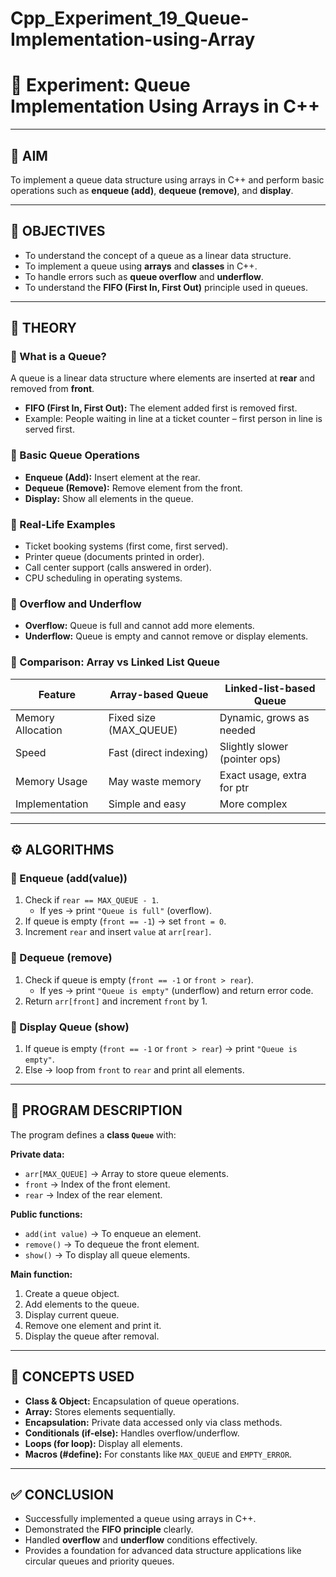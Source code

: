# Cpp_Experiment_19_Queue-Implementation-using-Array

# 📘 Experiment: Queue Implementation Using Arrays in C++

---

## 🎯 AIM
To implement a queue data structure using arrays in C++ and perform basic operations such as **enqueue (add)**, **dequeue (remove)**, and **display**.  

---

## 📌 OBJECTIVES
- To understand the concept of a queue as a linear data structure.  
- To implement a queue using **arrays** and **classes** in C++.  
- To handle errors such as **queue overflow** and **underflow**.  
- To understand the **FIFO (First In, First Out)** principle used in queues.  

---

## 📖 THEORY

### 🔹 What is a Queue?
A queue is a linear data structure where elements are inserted at **rear** and removed from **front**.  

- **FIFO (First In, First Out):** The element added first is removed first.  
- Example: People waiting in line at a ticket counter – first person in line is served first.  

### 🔹 Basic Queue Operations
- **Enqueue (Add):** Insert element at the rear.  
- **Dequeue (Remove):** Remove element from the front.  
- **Display:** Show all elements in the queue.  

### 🔹 Real-Life Examples
- Ticket booking systems (first come, first served).  
- Printer queue (documents printed in order).  
- Call center support (calls answered in order).  
- CPU scheduling in operating systems.  

### 🔹 Overflow and Underflow
- **Overflow:** Queue is full and cannot add more elements.  
- **Underflow:** Queue is empty and cannot remove or display elements.  

### 🔹 Comparison: Array vs Linked List Queue

| Feature           | Array-based Queue         | Linked-list-based Queue       |
|------------------|-------------------------|-------------------------------|
| Memory Allocation | Fixed size (MAX_QUEUE)   | Dynamic, grows as needed      |
| Speed             | Fast (direct indexing)   | Slightly slower (pointer ops) |
| Memory Usage      | May waste memory         | Exact usage, extra for ptr    |
| Implementation    | Simple and easy          | More complex                  |

---

## ⚙️ ALGORITHMS

### 🔹 Enqueue (add(value))
1. Check if `rear == MAX_QUEUE - 1`.  
   - If yes → print `"Queue is full"` (overflow).  
2. If queue is empty (`front == -1`) → set `front = 0`.  
3. Increment `rear` and insert `value` at `arr[rear]`.  

### 🔹 Dequeue (remove)
1. Check if queue is empty (`front == -1` or `front > rear`).  
   - If yes → print `"Queue is empty"` (underflow) and return error code.  
2. Return `arr[front]` and increment `front` by 1.  

### 🔹 Display Queue (show)
1. If queue is empty (`front == -1` or `front > rear`) → print `"Queue is empty"`.  
2. Else → loop from `front` to `rear` and print all elements.  

---

## 📝 PROGRAM DESCRIPTION
The program defines a **class `Queue`** with:

**Private data:**  
- `arr[MAX_QUEUE]` → Array to store queue elements.  
- `front` → Index of the front element.  
- `rear` → Index of the rear element.  

**Public functions:**  
- `add(int value)` → To enqueue an element.  
- `remove()` → To dequeue the front element.  
- `show()` → To display all queue elements.  

**Main function:**  
1. Create a queue object.  
2. Add elements to the queue.  
3. Display current queue.  
4. Remove one element and print it.  
5. Display the queue after removal.  

---

## 🧩 CONCEPTS USED
- **Class & Object:** Encapsulation of queue operations.  
- **Array:** Stores elements sequentially.  
- **Encapsulation:** Private data accessed only via class methods.  
- **Conditionals (if-else):** Handles overflow/underflow.  
- **Loops (for loop):** Display all elements.  
- **Macros (#define):** For constants like `MAX_QUEUE` and `EMPTY_ERROR`.  

---

## ✅ CONCLUSION
- Successfully implemented a queue using arrays in C++.  
- Demonstrated the **FIFO principle** clearly.  
- Handled **overflow** and **underflow** conditions effectively.  
- Provides a foundation for advanced data structure applications like circular queues and priority queues.  
